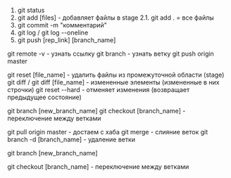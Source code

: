 1. git status
2. git add [files] - добавляет файлы в stage
   2.1. git add . = все файлы
3. git commit -m "комментарий"
4. git log / git log --oneline
5. git push [rep_link] [branch_name]

git remote -v - узнать ссылку
git branch - узнать ветку
git push origin master

git reset [file_name] - удалить файлы из промежуточной области (stage)
git diff / git diff [file_name] - измененные элементы (измененные в них строчки)
git reset --hard - отменяет изменения (возвращает предыдущее состояние)

git branch [new_branch_name]
git checkout [branch_name] - переключение между ветками

git pull origin master - достаем с хаба
git merge - слияние веток
git branch -d [branch_name] - удаление ветки

git branch [new_branch_name]

git checkout [branch_name] - переключение между ветками

